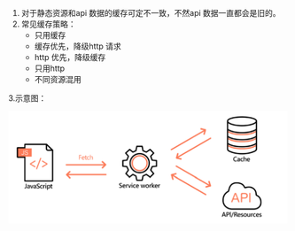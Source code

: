 1. 对于静态资源和api 数据的缓存可定不一致，不然api 数据一直都会是旧的。
2. 常见缓存策略：
   + 只用缓存
   + 缓存优先，降级http 请求
   + http 优先，降级缓存
   + 只用http 
   + 不同资源混用

3.示意图：

![avatar](/assets/stage.png)